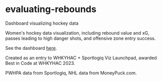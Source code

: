 # evaluating-rebounds
Dashboard visualizing hockey data

Women's hockey data visualization, including rebound value and xG, passes leading to high danger shots, and offensive zone entry success.

See the dashboard [here](https://j-cqln.shinyapps.io/expected-rebounds/).

Created as an entry to WHKYHAC + Sportlogiq Viz Launchpad, awarded Best in Code at WHKYHAC 2023.

PWHPA data from Sportlogiq, NHL data from MoneyPuck.com.